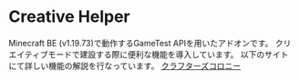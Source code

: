 # Creative Helper

Minecraft BE (v1.19.73)で動作するGameTest APIを用いたアドオンです。
クリエイティブモードで建設する際に便利な機能を導入しています。
以下のサイトにて詳しい機能の解説を行なっています。
[クラフターズコロニー](https://minecraft-mcworld.com/20846/#comment-8247)
